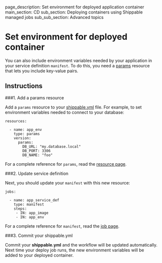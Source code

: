 page_description: Set environment for deployed application container
main_section: CD
sub_section: Deploying containers using Shippable managed jobs
sub_sub_section: Advanced topics

# Set environment for deployed container

You can also include environment variables needed by your application in your service definition `manifest`. To do this, you need a [params](/platform/workflow/resource/params) resource that lets you include key-value pairs.

## Instructions

###1. Add a params resource

Add a `params` resource to your [shippable.yml](/platform/workflow/config/) file. For example, to set environment variables needed to connect to your database:

```
resources:

  - name: app_env
    type: params
    version:
      params:
        DB_URL: "my.database.local"
        DB_PORT: 3306
        DB_NAME: "foo"
```

For a complete reference for `params`, read the [resource page](/platform/workflow/resource/params).

###2. Update service definition

Next, you should update your `manifest` with this new resource:

```
jobs:

  - name: app_service_def
    type: manifest
    steps:
     - IN: app_image
     - IN: app_env
```

For a complete reference for `manifest`, read the [job page](/platform/workflow/job/manifest).

###3. Commit your shippable.yml

Commit your **shippable.yml** and the workflow will be updated automatically. Next time your deploy job runs, the new environment variables will be added to your deployed container.
